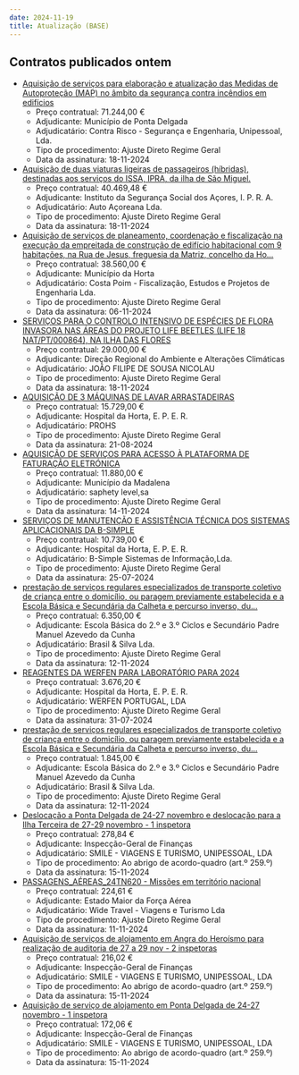 ```yaml
---
date: 2024-11-19
title: Atualização (BASE)
---
```

## Contratos publicados ontem

* [Aquisição de serviços para elaboração e atualização das Medidas de Autoproteção (MAP) no âmbito da segurança contra incêndios em edifícios](https://www.base.gov.pt/Base4/pt/detalhe/?type=contratos&id=11032510)
  * Preço contratual: 71.244,00 €
  * Adjudicante: Município de Ponta Delgada
  * Adjudicatário: Contra Risco - Segurança e Engenharia, Unipessoal, Lda.
  * Tipo de procedimento: Ajuste Direto Regime Geral
  * Data da assinatura: 18-11-2024
* [Aquisição de duas viaturas ligeiras de passageiros (híbridas), destinadas aos serviços do ISSA, IPRA, da ilha de São Miguel.](https://www.base.gov.pt/Base4/pt/detalhe/?type=contratos&id=11033206)
  * Preço contratual: 40.469,48 €
  * Adjudicante: Instituto da Segurança Social dos Açores, I. P. R. A.
  * Adjudicatário: Auto Açoreana Lda.
  * Tipo de procedimento: Ajuste Direto Regime Geral
  * Data da assinatura: 18-11-2024
* [Aquisição de serviços de planeamento, coordenação e fiscalização na execução da empreitada de construção de edifício habitacional com 9 habitações, na Rua de Jesus, freguesia da Matriz, concelho da Ho...](https://www.base.gov.pt/Base4/pt/detalhe/?type=contratos&id=11033116)
  * Preço contratual: 38.560,00 €
  * Adjudicante: Município da Horta
  * Adjudicatário: Costa Poim - Fiscalização, Estudos e Projetos de Engenharia Lda.
  * Tipo de procedimento: Ajuste Direto Regime Geral
  * Data da assinatura: 06-11-2024
* [SERVIÇOS PARA O CONTROLO INTENSIVO DE ESPÉCIES DE FLORA INVASORA NAS ÁREAS DO PROJETO LIFE BEETLES (LIFE 18 NAT/PT/000864), NA ILHA DAS FLORES](https://www.base.gov.pt/Base4/pt/detalhe/?type=contratos&id=11032503)
  * Preço contratual: 29.000,00 €
  * Adjudicante: Direção Regional do Ambiente e Alterações Climáticas
  * Adjudicatário: JOÃO FILIPE DE SOUSA NICOLAU
  * Tipo de procedimento: Ajuste Direto Regime Geral
  * Data da assinatura: 18-11-2024
* [AQUISIÇÃO DE 3 MÁQUINAS DE LAVAR ARRASTADEIRAS](https://www.base.gov.pt/Base4/pt/detalhe/?type=contratos&id=11033615)
  * Preço contratual: 15.729,00 €
  * Adjudicante: Hospital da Horta, E. P. E. R.
  * Adjudicatário: PROHS
  * Tipo de procedimento: Ajuste Direto Regime Geral
  * Data da assinatura: 21-08-2024
* [AQUISIÇÃO DE SERVIÇOS PARA ACESSO À PLATAFORMA DE FATURAÇÃO ELETRÓNICA](https://www.base.gov.pt/Base4/pt/detalhe/?type=contratos&id=11032746)
  * Preço contratual: 11.880,00 €
  * Adjudicante: Município da Madalena
  * Adjudicatário: saphety level,sa
  * Tipo de procedimento: Ajuste Direto Regime Geral
  * Data da assinatura: 14-11-2024
* [SERVIÇOS DE MANUTENÇÃO E ASSISTÊNCIA TÉCNICA DOS SISTEMAS APLICACIONAIS DA B-SIMPLE](https://www.base.gov.pt/Base4/pt/detalhe/?type=contratos&id=11033575)
  * Preço contratual: 10.739,00 €
  * Adjudicante: Hospital da Horta, E. P. E. R.
  * Adjudicatário: B-Simple Sistemas de Informação,Lda.
  * Tipo de procedimento: Ajuste Direto Regime Geral
  * Data da assinatura: 25-07-2024
* [prestação de serviços regulares especializados de transporte coletivo de criança entre o domicílio, ou paragem previamente estabelecida e a Escola Básica e Secundária da Calheta e percurso inverso, du...](https://www.base.gov.pt/Base4/pt/detalhe/?type=contratos&id=11032207)
  * Preço contratual: 6.350,00 €
  * Adjudicante: Escola Básica do 2.º e 3.º Ciclos e Secundário Padre Manuel Azevedo da Cunha
  * Adjudicatário: Brasil & Silva Lda.
  * Tipo de procedimento: Ajuste Direto Regime Geral
  * Data da assinatura: 12-11-2024
* [REAGENTES DA WERFEN PARA LABORATÓRIO PARA 2024](https://www.base.gov.pt/Base4/pt/detalhe/?type=contratos&id=11033627)
  * Preço contratual: 3.676,20 €
  * Adjudicante: Hospital da Horta, E. P. E. R.
  * Adjudicatário: WERFEN PORTUGAL, LDA
  * Tipo de procedimento: Ajuste Direto Regime Geral
  * Data da assinatura: 31-07-2024
* [prestação de serviços regulares especializados de transporte coletivo de criança entre o domicílio, ou paragem previamente estabelecida e a Escola Básica e Secundária da Calheta e percurso inverso, du...](https://www.base.gov.pt/Base4/pt/detalhe/?type=contratos&id=11032222)
  * Preço contratual: 1.845,00 €
  * Adjudicante: Escola Básica do 2.º e 3.º Ciclos e Secundário Padre Manuel Azevedo da Cunha
  * Adjudicatário: Brasil & Silva Lda.
  * Tipo de procedimento: Ajuste Direto Regime Geral
  * Data da assinatura: 12-11-2024
* [Deslocação a Ponta Delgada de 24-27 novembro e deslocação para a Ilha Terceira de 27-29 novembro - 1 inspetora](https://www.base.gov.pt/Base4/pt/detalhe/?type=contratos&id=11032594)
  * Preço contratual: 278,84 €
  * Adjudicante: Inspecção-Geral de Finanças
  * Adjudicatário: SMILE - VIAGENS E TURISMO, UNIPESSOAL, LDA
  * Tipo de procedimento: Ao abrigo de acordo-quadro (art.º 259.º)
  * Data da assinatura: 15-11-2024
* [PASSAGENS_AÉREAS_24TN620 - Missões em território nacional](https://www.base.gov.pt/Base4/pt/detalhe/?type=contratos&id=11032063)
  * Preço contratual: 224,61 €
  * Adjudicante: Estado Maior da Força Aérea
  * Adjudicatário: Wide Travel - Viagens e Turismo Lda
  * Tipo de procedimento: Ajuste Direto Regime Geral
  * Data da assinatura: 11-11-2024
* [Aquisição de serviços de alojamento em Angra do Heroísmo para realização de auditoria de 27 a 29 nov - 2 inspetoras](https://www.base.gov.pt/Base4/pt/detalhe/?type=contratos&id=11033632)
  * Preço contratual: 216,02 €
  * Adjudicante: Inspecção-Geral de Finanças
  * Adjudicatário: SMILE - VIAGENS E TURISMO, UNIPESSOAL, LDA
  * Tipo de procedimento: Ao abrigo de acordo-quadro (art.º 259.º)
  * Data da assinatura: 15-11-2024
* [Aquisição de serviço de alojamento em Ponta Delgada de 24-27 novembro - 1 inspetora](https://www.base.gov.pt/Base4/pt/detalhe/?type=contratos&id=11032634)
  * Preço contratual: 172,06 €
  * Adjudicante: Inspecção-Geral de Finanças
  * Adjudicatário: SMILE - VIAGENS E TURISMO, UNIPESSOAL, LDA
  * Tipo de procedimento: Ao abrigo de acordo-quadro (art.º 259.º)
  * Data da assinatura: 15-11-2024

